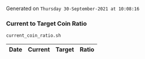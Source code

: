 Generated on `Thursday 30-September-2021 at 10:08:16`

### Current to Target Coin Ratio
`current_coin_ratio.sh`

Date|Current|Target|Ratio
---|---|---|---
